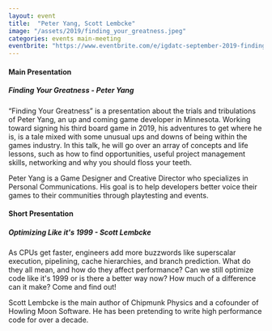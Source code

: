 ```yaml
---
layout: event
title:  "Peter Yang, Scott Lembcke"
image: "/assets/2019/finding_your_greatness.jpeg"
categories: events main-meeting
eventbrite: "https://www.eventbrite.com/e/igdatc-september-2019-finding-your-greatness-tickets-71543361119"
---
```


#### Main Presentation
##### Finding Your Greatness - Peter Yang

“Finding Your Greatness” is a presentation about the trials and tribulations of Peter Yang, an up and coming game developer in Minnesota. Working toward signing his third board game in 2019, his adventures to get where he is, is a tale mixed with some unusual ups and downs of being within the games industry. In this talk, he will go over an array of concepts and life lessons, such as how to find opportunities, useful project management skills, networking and why you should floss your teeth.

Peter Yang is a Game Designer and Creative Director who specializes in Personal Communications. His goal is to help developers better voice their games to their communities through playtesting and events.

#### Short Presentation
##### Optimizing Like it's 1999 - Scott Lembcke

As CPUs get faster, engineers add more buzzwords like superscalar execution, pipelining, cache hierarchies, and branch prediction. What do they all mean, and how do they affect performance? Can we still optimize code like it's 1999 or is there a better way now? How much of a difference can it make? Come and find out!


Scott Lembcke is the main author of Chipmunk Physics and a cofounder of Howling Moon Software. He has been pretending to write high performance code for over a decade.

